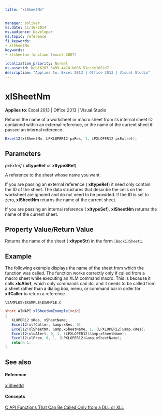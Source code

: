 ```yaml
---
title: "xlSheetNm"
 
 
manager: soliver
ms.date: 11/16/2014
ms.audience: Developer
ms.topic: reference
f1_keywords:
- xlSheetNm
keywords:
- xlsheetnm function [excel 2007]
 
localization_priority: Normal
ms.assetid: bcb16207-5499-4474-b006-51ccde1002d7
description: "Applies to: Excel 2013 | Office 2013 | Visual Studio"
---
```


# xlSheetNm

 **Applies to**: Excel 2013 | Office 2013 | Visual Studio 
  
Returns the name of a worksheet or macro sheet from its internal sheet ID contained within an external reference, or the name of the current sheet if passed an internal reference.
  
```cs
Excel12(xlSheetNm, LPXLOPER12 pxRes, 1, LPXLOPER12 pxExtref);
```

## Parameters

 _pxExtref_ ( **xltypeRef** or **xltypeSRef**)
  
A reference to the sheet whose name you want.
  
If you are passing an external reference ( **xltypeRef**) it need only contain the ID of the sheet. The data structures that describe the cells on the worksheet are ignored and do not need to be provided. If the ID is set to zero, **xlSheetNm** returns the name of the current sheet. 
  
If you are passing an internal reference ( **xltypeSef**), **xlSheetNm** returns the name of the current sheet. 
  
## Property Value/Return Value

Returns the name of the sheet ( **xltypeStr**) in the form  `[Book1]Sheet1`.
  
## Example

The following example displays the name of the sheet from which the function was called. The function works correctly only if called from a macro sheet while executing an XLM command macro. This is because it calls **xlcAlert**, which only commands can do, and it needs to be called from a sheet rather than a dialog box, menu, or command bar in order for **xlfCaller** to return a reference. 
  
 `\SAMPLES\EXAMPLE\EXAMPLE.C`
  
```cs
short WINAPI xlSheetNmExample(void)
{
   XLOPER12 xRes, xSheetName;
   Excel12(xlfCaller, &amp;xRes, 0);
   Excel12(xlSheetNm, &amp;xSheetName, 1, (LPXLOPER12)&amp;xRes);
   Excel12(xlcAlert, 0, 1, (LPXLOPER12)&amp;xSheetName);
   Excel12(xlFree, 0, 1, (LPXLOPER12)&amp;xSheetName);
   return 1;
}
```

## See also

#### Reference

[xlSheetId](xlsheetid.md)
#### Concepts

[C API Functions That Can Be Called Only from a DLL or XLL](c-api-functions-that-can-be-called-only-from-a-dll-or-xll.md)

